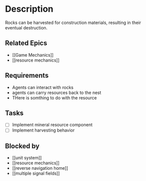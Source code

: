 # Description

Rocks can be harvested for construction materials, resulting in their eventual destruction.
## Related Epics
- [[Game Mechanics]]
- [[resource mechanics]]

## Requirements

- Agents can interact with rocks
- agents can carry resources back to the nest
- THere is somthing to do with the resource

## Tasks 

- [ ] Implement mineral resource component
- [ ] Implement harvesting behavior

## Blocked by 

- [[unit system]]
- [[resource mechanics]]
- [[reverse navigation home]]
- [[multiple signal fields]]
